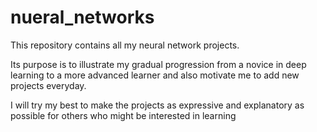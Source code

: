 # nueral_networks
This repository contains all my neural network projects.












Its purpose is to illustrate my gradual progression from a novice in deep learning to a more advanced learner and also motivate me to add new projects everyday.









I will try my best to make the projects as expressive and explanatory as possible for others who might be interested in learning
